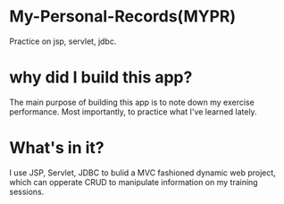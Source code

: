 # My-Personal-Records(MYPR) 
Practice on jsp, servlet, jdbc.

# why did I build this app?
The main purpose of building this app is to note down my exercise performance. Most importantly, to practice what I've learned lately.

# What's in it?
I use JSP, Servlet, JDBC to bulid a MVC fashioned dynamic web project, which can opperate CRUD to manipulate information on my training sessions.
